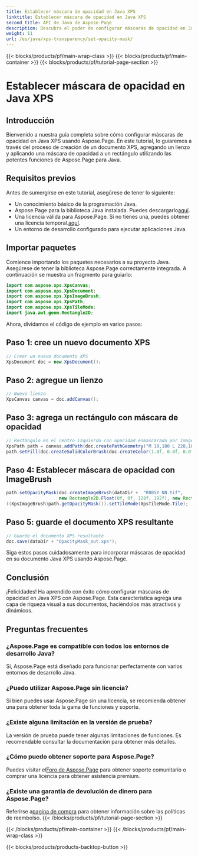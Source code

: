 ```yaml
---
title: Establecer máscara de opacidad en Java XPS
linktitle: Establecer máscara de opacidad en Java XPS
second_title: API de Java de Aspose.Page
description: Descubra el poder de configurar máscaras de opacidad en Java XPS con Aspose.Page. Siga nuestra guía paso a paso para disfrutar de una experiencia documental visualmente mejorada.
weight: 11
url: /es/java/xps-transparency/set-opacity-mask/
---
```


{{< blocks/products/pf/main-wrap-class >}}
{{< blocks/products/pf/main-container >}}
{{< blocks/products/pf/tutorial-page-section >}}

# Establecer máscara de opacidad en Java XPS

## Introducción
Bienvenido a nuestra guía completa sobre cómo configurar máscaras de opacidad en Java XPS usando Aspose.Page. En este tutorial, lo guiaremos a través del proceso de creación de un documento XPS, agregando un lienzo y aplicando una máscara de opacidad a un rectángulo utilizando las potentes funciones de Aspose.Page para Java.
## Requisitos previos
Antes de sumergirse en este tutorial, asegúrese de tener lo siguiente:
- Un conocimiento básico de la programación Java.
-  Aspose.Page para la biblioteca Java instalada. Puedes descargarlo[aquí](https://releases.aspose.com/page/java/).
-  Una licencia válida para Aspose.Page. Si no tienes una, puedes obtener una licencia temporal.[aquí](https://purchase.aspose.com/temporary-license/).
- Un entorno de desarrollo configurado para ejecutar aplicaciones Java.
## Importar paquetes
Comience importando los paquetes necesarios a su proyecto Java. Asegúrese de tener la biblioteca Aspose.Page correctamente integrada. A continuación se muestra un fragmento para guiarlo:
```java
import com.aspose.xps.XpsCanvas;
import com.aspose.xps.XpsDocument;
import com.aspose.xps.XpsImageBrush;
import com.aspose.xps.XpsPath;
import com.aspose.xps.XpsTileMode;
import java.awt.geom.Rectangle2D;
```
Ahora, dividamos el código de ejemplo en varios pasos:
## Paso 1: cree un nuevo documento XPS
```java
// Crear un nuevo documento XPS
XpsDocument doc = new XpsDocument();
```
## Paso 2: agregue un lienzo
```java
// Nuevo lienzo
XpsCanvas canvas = doc.addCanvas();
```
## Paso 3: agrega un rectángulo con máscara de opacidad
```java
// Rectángulo en el centro izquierdo con opacidad enmascarada por ImageBrush
XpsPath path = canvas.addPath(doc.createPathGeometry("M 10,180 L 228,180 228,285 10,285"));
path.setFill(doc.createSolidColorBrush(doc.createColor(1.0f, 0.0f, 0.0f)));
```
## Paso 4: Establecer máscara de opacidad con ImageBrush
```java
path.setOpacityMask(doc.createImageBrush(dataDir +  "R08SY_NN.tif", 
                    new Rectangle2D.Float(0f, 0f, 128f, 192f), new Rectangle2D.Float(0f, 0f, 64f, 96f)));
((XpsImageBrush)path.getOpacityMask()).setTileMode(XpsTileMode.Tile);
```
## Paso 5: guarde el documento XPS resultante
```java
// Guarde el documento XPS resultante
doc.save(dataDir + "OpacityMask_out.xps"); 
```
Siga estos pasos cuidadosamente para incorporar máscaras de opacidad en su documento Java XPS usando Aspose.Page.
## Conclusión
¡Felicidades! Ha aprendido con éxito cómo configurar máscaras de opacidad en Java XPS con Aspose.Page. Esta característica agrega una capa de riqueza visual a sus documentos, haciéndolos más atractivos y dinámicos.
## Preguntas frecuentes
### ¿Aspose.Page es compatible con todos los entornos de desarrollo Java?
Sí, Aspose.Page está diseñado para funcionar perfectamente con varios entornos de desarrollo Java.
### ¿Puedo utilizar Aspose.Page sin licencia?
Si bien puedes usar Aspose.Page sin una licencia, se recomienda obtener una para obtener toda la gama de funciones y soporte.
### ¿Existe alguna limitación en la versión de prueba?
La versión de prueba puede tener algunas limitaciones de funciones. Es recomendable consultar la documentación para obtener más detalles.
### ¿Cómo puedo obtener soporte para Aspose.Page?
 Puedes visitar el[Foro de Aspose.Page](https://forum.aspose.com/c/page/39) para obtener soporte comunitario o comprar una licencia para obtener asistencia premium.
### ¿Existe una garantía de devolución de dinero para Aspose.Page?
 Referirse a[pagina de compra](https://purchase.aspose.com/buy) para obtener información sobre las políticas de reembolso.
{{< /blocks/products/pf/tutorial-page-section >}}

{{< /blocks/products/pf/main-container >}}
{{< /blocks/products/pf/main-wrap-class >}}

{{< blocks/products/products-backtop-button >}}
